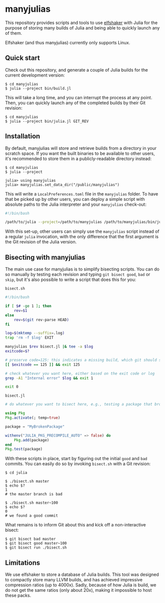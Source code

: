 # manyjulias

This repository provides scripts and tools to use
[elfshaker](https://github.com/elfshaker/elfshaker) with Julia for the purpose
of storing many builds of Julia and being able to quickly launch any of them.

Elfshaker (and thus manyjulias) currently only supports Linux.

## Quick start

Check out this repository, and generate a couple of Julia builds for the current
development version:

```
$ cd manyjulias
$ julia --project bin/build.jl
```

This will take a long time, and you can interrupt the process at any point.
Then, you can quickly launch any of the completed builds by their Git revision:

```
$ cd manyjulias
$ julia --project bin/julia.jl GIT_REV
```


## Installation

By default, manyjulias will store and retrieve builds from a directory in your
scratch space. If you want the built binaries to be available to other users,
it's recommended to store them in a publicly-readable directory instead:

```
$ cd manyjulias
$ julia --project

julia> using manyjulias
julia> manyjulias.set_data_dir("/public/manyjulias")
```

This will write a `LocalPreferences.toml` file in the `manyjulias` folder. To
have that be picked up by other users, you can deploy a simple script with
absolute paths to the Julia interpreter and your `manyjulias` check-out:

```bash
#!/bin/bash

/path/to/julia --project=/path/to/manyjulias /path/to/manyjulias/bin/julia.jl "$@"
```

With this set-up, other users can simply use the `manyjulias` script instead of
a regular `julia` invocation, with the only difference that the first argument
is the Git revision of the Julia version.


## Bisecting with manyjulias

The main use case for manyjulias is to simplify bisecting scripts. You can do so
manually by testing each revision and typing `git bisect good`, `bad` or `skip`,
but it's also possible to write a script that does this for you:

`bisect.sh`
```bash
#!/bin/bash

if [ $# -ge 1 ]; then
    rev=$1
else
    rev=$(git rev-parse HEAD)
fi

log=$(mktemp --suffix=.log)
trap 'rm -f $log' EXIT

manyjulias $rev bisect.jl |& tee -a $log
exitcode=$?

# preserve code=125: this indicates a missing build, which git should skip
[[ $exitcode == 125 ]] && exit 125

# check whatever you want here, either based on the exit code or log
grep -A1 "Internal error" $log && exit 1

exit 0
```

`bisect.jl`
```julia
# do whatever you want to bisect here, e.g., testing a package that broke

using Pkg
Pkg.activate(; temp=true)

package = "MyBrokenPackage"

withenv("JULIA_PKG_PRECOMPILE_AUTO" => false) do
    Pkg.add(package)
end
Pkg.test(package)
```

With these scripts in place, start by figuring out the initial `good` and `bad`
commits. You can easily do so by invoking `bisect.sh` with a Git revision:

```
$ cd julia

$ ./bisect.sh master
$ echo $?
1
# the master branch is bad

$ ./bisect.sh master~100
$ echo $?
0
# we found a good commit
```

What remains is to inform Git about this and kick off a non-interactive bisect:

```
$ git bisect bad master
$ git bisect good master~100
$ git bisect run ./bisect.sh
```


## Limitations

We use elfshaker to store a database of Julia builds. This tool was designed to
compactly store many LLVM builds, and has achieved impressive compression ratios
(up to 4000x). Sadly, because of how Julia is build, we do not get the same
ratios (only about 20x), making it impossible to host these packs.
